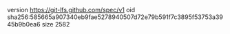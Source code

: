 version https://git-lfs.github.com/spec/v1
oid sha256:585665a907340eb9fae5278940507d72e79b591f7c3895f53753a3945b9b0ea6
size 2582
